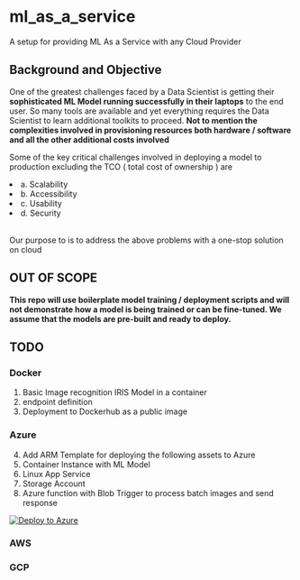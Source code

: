 # ml_as_a_service
A setup for providing ML As a Service with any Cloud Provider

## Background and Objective

One of the greatest challenges faced by a Data Scientist is getting their <b>sophisticated ML Model running successfully in their laptops</b> to the end user. So many tools are available and yet everything requires the Data Scientist to learn additional toolkits to proceed. <b> Not to mention the complexities involved in provisioning resources both hardware / software and all the other additional costs involved </b>

Some of the key critical challenges involved in deploying a model to production excluding the TCO ( total cost of ownership ) are 

<list>
  <li>a. Scalability </li>
  <li>b. Accessibility </li>
  <li>c. Usability</li>
  <li>d. Security</li>
 </list></br>
  
Our purpose to is to address the above problems with a one-stop solution on cloud

## OUT OF SCOPE
<b>This repo will use boilerplate model training / deployment scripts and will not demonstrate how a model is being trained or can be fine-tuned. We assume that the models are pre-built and ready to deploy.</b>


## TODO
### Docker
1. Basic Image recognition IRIS Model in a container 
2. endpoint definition
3. Deployment to Dockerhub as a public image 

### Azure
4. Add ARM Template for deploying the following assets to Azure
5. Container Instance with ML Model
6. Linux App Service
7. Storage Account 
8. Azure function with Blob Trigger to process batch images and send response 

[![Deploy to Azure](https://aka.ms/deploytoazurebutton)](https://portal.azure.com/#create/Microsoft.Template/uri/https://raw.githubusercontent.com/rajeshr6r/ml_as_a_service/main/azure/azuredeploy.json)


### AWS

### GCP
